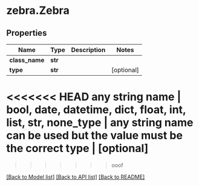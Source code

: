 # zebra.Zebra

## Properties
Name | Type | Description | Notes
------------ | ------------- | ------------- | -------------
**class_name** | **str** |  | 
**type** | **str** |  | [optional] 
<<<<<<< HEAD
**any string name** | **bool, date, datetime, dict, float, int, list, str, none_type** | any string name can be used but the value must be the correct type | [optional]
=======
>>>>>>> ooof

[[Back to Model list]](../README.md#documentation-for-models) [[Back to API list]](../README.md#documentation-for-api-endpoints) [[Back to README]](../README.md)


